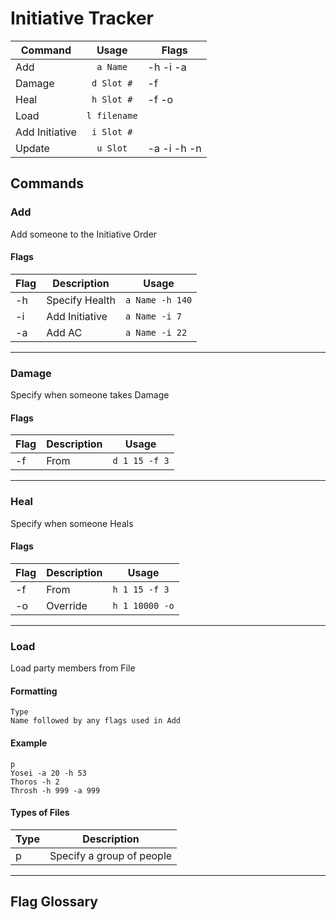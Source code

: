 # Initiative Tracker

| Command | Usage | Flags |
|---|:---:|---|
| Add | `a Name` | -h -i -a |
| Damage | `d Slot #` | -f |
| Heal | `h Slot #` | -f -o |
| Load | `l filename` | |
| Add Initiative | `i Slot #` | |
| Update | `u Slot` | -a -i -h -n |


## Commands
### Add
Add someone to the Initiative Order
#### Flags
| Flag | Description | Usage |
| --- | --- | --- |
| -h | Specify Health | `a Name -h 140` |
| -i | Add Initiative | `a Name -i 7` |
| -a | Add AC | `a Name -i 22` |
---
### Damage
Specify when someone takes Damage
#### Flags
| Flag | Description | Usage |
| --- | --- | --- |
| -f | From | `d 1 15 -f 3` |
---
### Heal
Specify when someone Heals
#### Flags
| Flag | Description | Usage |
| --- | --- | --- |
| -f | From | `h 1 15 -f 3` |
| -o | Override | `h 1 10000 -o` |
---
### Load
Load party members from File
#### Formatting
```
Type
Name followed by any flags used in Add
```
#### Example
```
p
Yosei -a 20 -h 53
Thoros -h 2
Throsh -h 999 -a 999
```
#### Types of Files
| Type | Description |
| --- | --- |
| p | Specify a group of people |

---
## Flag Glossary
